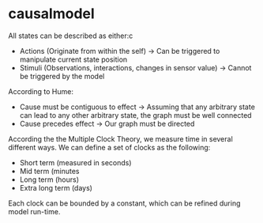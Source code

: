 # causalmodel

All states can be described as either:c
* Actions (Originate from within the self) -> Can be triggered to manipulate current state position
* Stimuli (Observations, interactions, changes in sensor value) -> Cannot be triggered by the model

According to Hume:
* Cause must be contiguous to effect -> Assuming that any arbitrary state can lead to any other arbitrary state, the graph must be well connected
* Cause precedes effect -> Our graph must be directed

According the the Multiple Clock Theory, we measure time in several different ways. We can define a set of clocks as the following:

* Short term (measured in seconds)  
* Mid term (minutes
* Long term (hours)
* Extra long term (days)

Each clock can be bounded by a constant, which can be refined during model run-time. 




